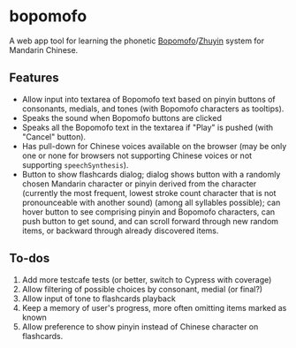 # bopomofo

A web app tool for learning the phonetic
[Bopomofo](https://en.wikipedia.org/wiki/Bopomofo)/[Zhuyin](https://en.wikipedia.org/wiki/Zhuyin_table)
system for Mandarin Chinese.

## Features

- Allow input into textarea of Bopomofo text based on pinyin buttons of
  consonants, medials, and tones (with Bopomofo characters as tooltips).
- Speaks the sound when Bopomofo buttons are clicked
- Speaks all the Bopomofo text in the textarea if "Play" is pushed (with
  "Cancel" button).
- Has pull-down for Chinese voices available on the browser (may be only
  one or none for browsers not supporting Chinese voices or not
  supporting `speechSynthesis`).
- Button to show flashcards dialog; dialog shows button with a
  randomly chosen Mandarin character or pinyin derived from the character
  (currently the most frequent, lowest stroke count character that is not
  pronounceable with another sound) (among all syllables possible); can
  hover button to see comprising pinyin and Bopomofo characters, can push
  button to get sound, and can scroll forward through new random items,
  or backward through already discovered items.

## To-dos

1. Add more testcafe tests (or better, switch to Cypress with coverage)
1. Allow filtering of possible choices by consonant, medial (or final?)
1. Allow input of tone to flashcards playback
1. Keep a memory of user's progress, more often omitting items marked
    as known
1. Allow preference to show pinyin instead of Chinese character on
   flashcards.
